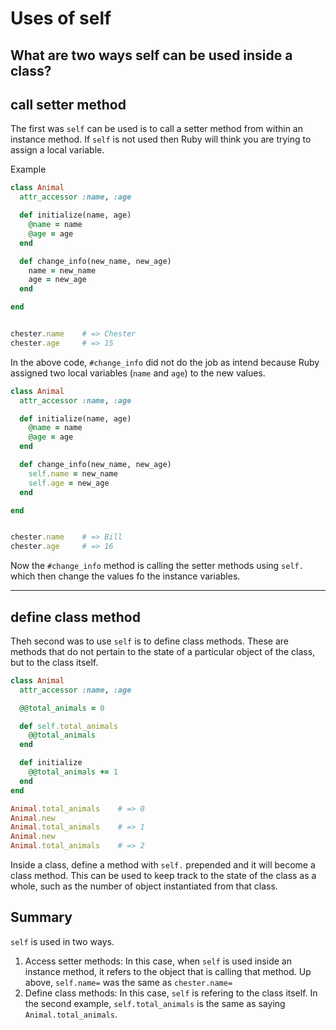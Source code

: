 # Uses of self
## What are two ways self can be used inside a class?

## call setter method
The first was `self` can be used is to call a setter method from within an instance method. If `self` is not used then Ruby will think you are trying to assign a local variable.

Example
```ruby
class Animal
  attr_accessor :name, :age

  def initialize(name, age)
    @name = name
    @age = age
  end

  def change_info(new_name, new_age)
    name = new_name
    age = new_age
  end

end


chester.name    # => Chester
chester.age     # => 15
```
In the above code, `#change_info` did not do the job as intend because Ruby assigned two local variables (`name` and `age`) to the new values.

```ruby
class Animal
  attr_accessor :name, :age

  def initialize(name, age)
    @name = name
    @age = age
  end

  def change_info(new_name, new_age)
    self.name = new_name
    self.age = new_age
  end

end


chester.name    # => Bill
chester.age     # => 16
```
Now the `#change_info` method is calling the setter methods using `self.` which then change the values fo the instance variables.

***

## define class method
Theh second was to use `self` is to define class methods. These are methods that do not pertain to the state of a particular object of the class, but to the class itself.
```ruby
class Animal
  attr_accessor :name, :age

  @@total_animals = 0

  def self.total_animals
    @@total_animals
  end

  def initialize
    @@total_animals += 1
  end
end

Animal.total_animals    # => 0
Animal.new
Animal.total_animals    # => 1
Animal.new
Animal.total_animals    # => 2
```
Inside a class, define a method with `self.` prepended and it will become a class method. This can be used to keep track to the state of the class as a whole, such as the number of object instantiated from that class.

## Summary
`self` is used in two ways.
1. Access setter methods: In this case, when `self` is used inside an instance method, it refers to the object that is calling that method. Up above, `self.name=` was the same as `chester.name=`
2. Define class methods: In this case, `self` is refering to the class itself. In the second example, `self.total_animals` is the same as saying `Animal.total_animals`.